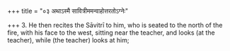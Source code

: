 +++
title = "०३ अथाऽस्मै सावित्रीममन्वाहोत्तरतोऽग्नेः"

+++
3. He then recites the Sāvitrī to him, who is seated to the north of the fire, with his face to the west, sitting near the teacher, and looks (at the teacher), while (the teacher) looks at him;
